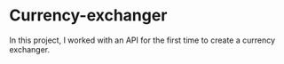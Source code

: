 # Currency-exchanger
In this project, I worked with an API for the first time to create a currency exchanger.
